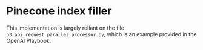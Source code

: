 # Pinecone index filler

This implementation is largely reliant on the file `p3.api_request_parallel_processor.py`, which is an example provided in the OpenAI Playbook.

